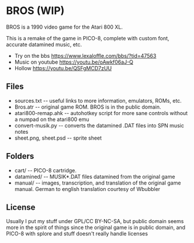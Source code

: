 # BROS (WIP)

BROS is a 1990 video game for the Atari 800 XL. 

This is a remake of the game in PICO-8, complete with custom font, accurate datamined music, etc. 

- Try on the bbs https://www.lexaloffle.com/bbs/?tid=47563
- Music on youtube https://youtu.be/oAwkf06aJ-Q
- Hollow https://youtu.be/QSFgMCD7zUU

## Files
- sources.txt -- useful links to more information, emulators, ROMs, etc.
- Bros.atr -- original game ROM. BROS is in the public domain.
- atari800-remap.ahk -- autohotkey script for more sane controls without a numpad on the atari800 emu
- convert-musik.py -- converts the datamined .DAT files into SPN music notes
- sheet.png, sheet.psd -- sprite sheet

## Folders
- cart/ -- PICO-8 cartridge.
- datamined/ -- MUSIK*.DAT files datamined from the original game
- manual/ -- images, transcription, and translation of the original game manual. German to english translation courtesy of Wbubbler

## License
Usually I put my stuff under GPL/CC BY-NC-SA, but public domain seems more in the spirit of things since the original game is in public domain, and PICO-8 with splore and stuff doesn't really handle licenses
